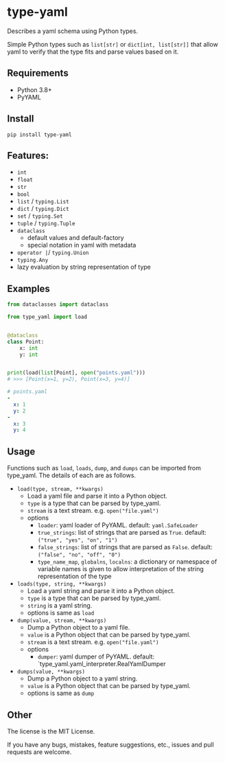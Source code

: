 # type-yaml

Describes a yaml schema using Python types.

Simple Python types such as `list[str]` or `dict[int, list[str]]` that allow yaml to verify that the type fits and parse values based on it.

## Requirements
- Python 3.8+
- PyYAML

## Install
```commandline
pip install type-yaml
```

## Features:
- `int`
- `float`
- `str`
- `bool`
- `list` / `typing.List`
- `dict` / `typing.Dict`
- `set` / `typing.Set`
- `tuple` / `typing.Tuple`
- `dataclass`
  - default values and default-factory
  - special notation in yaml with metadata
- `operator |`/ `typing.Union`
- `typing.Any`
- lazy evaluation by string representation of type

## Examples

```python
from dataclasses import dataclass

from type_yaml import load


@dataclass
class Point:
    x: int
    y: int


print(load(list[Point], open("points.yaml")))
# >>> [Point(x=1, y=2), Point(x=3, y=4)]
```

```yaml
# points.yaml
-
  x: 1
  y: 2
-
  x: 3
  y: 4
```

## Usage

Functions such as `load`, `loads`, `dump`, and `dumps` can be imported from type_yaml. The details of each are as follows.

- `load(type, stream, **kwargs)`
  - Load a yaml file and parse it into a Python object.
  - `type` is a type that can be parsed by type_yaml.
  - `stream` is a text stream. e.g. `open("file.yaml")`
  - options
    - `loader`: yaml loader of PyYAML. default: `yaml.SafeLoader`
    - `true_strings`: list of strings that are parsed as `True`. default: `("true", "yes", "on", "1")`
    - `false_strings`: list of strings that are parsed as `False`. default: `("false", "no", "off", "0")`
    - `type_name_map`, `globalns`, `localns`: a dictionary or namespace of variable names is given to allow interpretation of the string representation of the type
- `loads(type, string, **kwargs)`
  - Load a yaml string and parse it into a Python object.
  - `type` is a type that can be parsed by type_yaml.
  - `string` is a yaml string.
  - options is same as `load`
- `dump(value, stream, **kwargs)`
  - Dump a Python object to a yaml file.
  - `value` is a Python object that can be parsed by type_yaml.
  - `stream` is a text stream. e.g. `open("file.yaml")`
  - options
    - `dumper`: yaml dumper of PyYAML. default: `type_yaml.yaml_interpreter.RealYamlDumper
- `dumps(value, **kwargs)`
  - Dump a Python object to a yaml string.
  - `value` is a Python object that can be parsed by type_yaml.
  - options is same as `dump`

## Other

The license is the MIT License.

If you have any bugs, mistakes, feature suggestions, etc., issues and pull requests are welcome.
